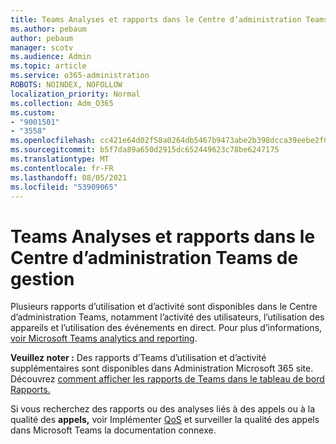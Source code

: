 ```yaml
---
title: Teams Analyses et rapports dans le Centre d’administration Teams de gestion
ms.author: pebaum
author: pebaum
manager: scotv
ms.audience: Admin
ms.topic: article
ms.service: o365-administration
ROBOTS: NOINDEX, NOFOLLOW
localization_priority: Normal
ms.collection: Adm_O365
ms.custom:
- "9001501"
- "3558"
ms.openlocfilehash: cc421e64d02f58a0264db5467b9473abe2b398dcca39eebe2f072a0f283276f2
ms.sourcegitcommit: b5f7da89a650d2915dc652449623c78be6247175
ms.translationtype: MT
ms.contentlocale: fr-FR
ms.lasthandoff: 08/05/2021
ms.locfileid: "53909065"
---
```

# <a name="teams-analytics-and-reports-in-the-teams-admin-center"></a>Teams Analyses et rapports dans le Centre d’administration Teams de gestion

Plusieurs rapports d’utilisation et d’activité sont disponibles dans le Centre d’administration Teams, notamment l’activité des utilisateurs, l’utilisation des appareils et l’utilisation des événements en direct.  Pour plus d’informations, [voir Microsoft Teams analytics and reporting](https://docs.microsoft.com/microsoftteams/teams-analytics-and-reports/teams-reporting-reference).

**Veuillez noter :** Des rapports d’Teams d’utilisation et d’activité supplémentaires sont disponibles dans Administration Microsoft 365 site. Découvrez [comment afficher les rapports de Teams dans le tableau de bord Rapports.](https://docs.microsoft.com/microsoftteams/teams-activity-reports#how-to-view-the-teams-reports-in-the-reports-dashboard)

Si vous recherchez des rapports  ou des analyses liés à des appels ou à la qualité des **appels,** voir Implémenter [QoS](https://docs.microsoft.com/microsoftteams/monitor-call-quality-qos) et surveiller la qualité des appels dans Microsoft Teams la documentation connexe.


